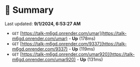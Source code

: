 # 📖 Summary
Last updated: **9/1/2024, 6:53:27 AM**

- `GET` [https://talk-m6gd.onrender.com/umar](https://talk-m6gd.onrender.com/umar) - **Up** (178ms)
- `GET` [https://talk-m6gd.onrender.com/9337](https://talk-m6gd.onrender.com/9337) - **Up** (119ms)
- `GET` [https://talk-m6gd.onrender.com/umar920](https://talk-m6gd.onrender.com/umar920) - **Up** (131ms)
